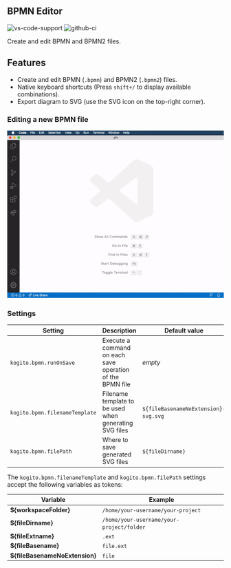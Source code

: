 ## BPMN Editor

![vs-code-support](https://img.shields.io/badge/Visual%20Studio%20Code-1.46.0+-blue.svg)
![github-ci](https://github.com/kiegroup/kogito-tooling/actions/workflows/monorepo_pr_ci_full.yml/badge.svg)

Create and edit BPMN and BPMN2 files.

## Features

- Create and edit BPMN (`.bpmn`) and BPMN2 (`.bpmn2`) files.
- Native keyboard shortcuts (Press `shift+/` to display available combinations).
- Export diagram to SVG (use the SVG icon on the top-right corner).

### Editing a new BPMN file

![alt](./gifs/bpmn.gif?raw=true)

### Settings

| Setting                        | Description                                               | Default value                        |
| ------------------------------ | --------------------------------------------------------- | ------------------------------------ |
| `kogito.bpmn.runOnSave`        | Execute a command on each save operation of the BPMN file | _empty_                              |
| `kogito.bpmn.filenameTemplate` | Filename template to be used when generating SVG files    | `${fileBasenameNoExtension}-svg.svg` |
| `kogito.bpmn.filePath`         | Where to save generated SVG files                         | `${fileDirname}`                     |

The `kogito.bpmn.filenameTemplate` and `kogito.bpmn.filePath` settings accept the following variables as tokens:

| Variable                       | Example                                   |
| ------------------------------ | ----------------------------------------- |
| **${workspaceFolder}**         | `/home/your-username/your-project`        |
| **${fileDirname}**             | `/home/your-username/your-project/folder` |
| **${fileExtname}**             | `.ext`                                    |
| **${fileBasename}**            | `file.ext`                                |
| **${fileBasenameNoExtension}** | `file`                                    |
